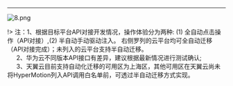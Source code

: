 ---




![8.png](https://oneprocloud.oss-cn-beijing.aliyuncs.com/_images/CV.png ':size=100%')


!> 注：1、根据目标平台API对接开发情况，操作体验分为两种: (1) 全自动点击操作（API对接）,(2) 半自动手动驱动注入。
右侧罗列的云平台均可全自动迁移（API对接完成）；未列入的云平台支持半自动迁移。     
&ensp;&ensp;&ensp;2、华为云不同版本API接口有差异，建议根据最新情况进行测试确认;</br>
&ensp;&ensp;&ensp;3、天翼云目前支持自动化迁移的可用区为上海区，其他可用区在天翼云尚未将HyperMotion列入API调用白名单前，可透过半自动迁移方式实现。</br>



